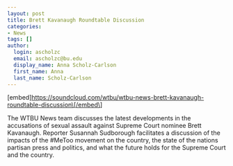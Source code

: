 ```yaml
---
layout: post
title: Brett Kavanaugh Roundtable Discussion
categories:
- News
tags: []
author:
  login: ascholzc
  email: ascholzc@bu.edu
  display_name: Anna Scholz-Carlson
  first_name: Anna
  last_name: Scholz-Carlson
---
```

\[embed\]https://soundcloud.com/wtbu/wtbu-news-brett-kavanaugh-roundtable-discussion\[/embed\]

The WTBU News team discusses the latest developments in the accusations of sexual assault against Supreme Court nominee Brett Kavanaugh. Reporter Susannah Sudborough facilitates a discussion of the impacts of the #MeToo movement on the country, the state of the nations partisan press and politics, and what the future holds for the Supreme Court and the country.